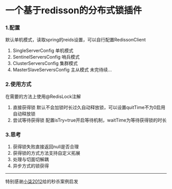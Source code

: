 # 一个基于redisson的分布式锁插件
### 1.配置
默认单机模式，读取spring的reids设置，可以自行配置RedissonClient 
1. SingleServerConfig 单机模式
2. SentinelServersConfig 哨兵模式
3. ClusterServersConfig 集群模式
4. MasterSlaveServersConfig 主从模式
未完待续...
### 2.使用方式
在需要的方法上使用@RedisLock注解
1. 直接获得锁
    默认不会加锁时长过久自动释放锁，可以设置quitTime不为0启用自动释放锁
2. 尝试等待获得锁
    配置isTry=true开启等待机制，waitTime为等待获得锁的时长
### 3.思考
1. 获得锁失败直接返回null是否合理
2. 获得锁的方式方法支持自定义拓展
3. 处理与切面切解耦
4. 异步方式的锁获得

---

特别感谢[小柒2012](https://gitee.com/52itstyle/spring-boot-seckill)给的秒杀案例启发

